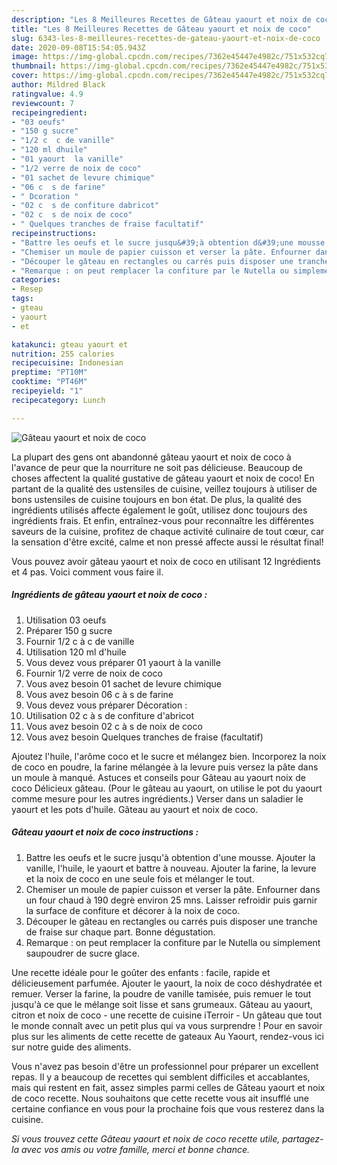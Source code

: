 ```yaml
---
description: "Les 8 Meilleures Recettes de Gâteau yaourt et noix de coco"
title: "Les 8 Meilleures Recettes de Gâteau yaourt et noix de coco"
slug: 6343-les-8-meilleures-recettes-de-gateau-yaourt-et-noix-de-coco
date: 2020-09-08T15:54:05.943Z
image: https://img-global.cpcdn.com/recipes/7362e45447e4982c/751x532cq70/gateau-yaourt-et-noix-de-coco-photo-principale-de-la-recette.jpg
thumbnail: https://img-global.cpcdn.com/recipes/7362e45447e4982c/751x532cq70/gateau-yaourt-et-noix-de-coco-photo-principale-de-la-recette.jpg
cover: https://img-global.cpcdn.com/recipes/7362e45447e4982c/751x532cq70/gateau-yaourt-et-noix-de-coco-photo-principale-de-la-recette.jpg
author: Mildred Black
ratingvalue: 4.9
reviewcount: 7
recipeingredient:
- "03 oeufs"
- "150 g sucre"
- "1/2 c  c de vanille"
- "120 ml dhuile"
- "01 yaourt  la vanille"
- "1/2 verre de noix de coco"
- "01 sachet de levure chimique"
- "06 c  s de farine"
- " Dcoration "
- "02 c  s de confiture dabricot"
- "02 c  s de noix de coco"
- " Quelques tranches de fraise facultatif"
recipeinstructions:
- "Battre les oeufs et le sucre jusqu&#39;à obtention d&#39;une mousse. Ajouter la vanille, l&#39;huile, le yaourt et battre à nouveau. Ajouter la farine, la levure et la noix de coco en une seule fois et mélanger le tout."
- "Chemiser un moule de papier cuisson et verser la pâte. Enfourner dans un four chaud à 190 degrè environ 25 mns. Laisser refroidir puis garnir la surface de confiture et décorer à la noix de coco."
- "Découper le gâteau en rectangles ou carrés puis disposer une tranche de fraise sur chaque part. Bonne dégustation."
- "Remarque : on peut remplacer la confiture par le Nutella ou simplement saupoudrer de sucre glace."
categories:
- Resep
tags:
- gteau
- yaourt
- et

katakunci: gteau yaourt et 
nutrition: 255 calories
recipecuisine: Indonesian
preptime: "PT10M"
cooktime: "PT46M"
recipeyield: "1"
recipecategory: Lunch

---
```



![Gâteau yaourt et noix de coco](https://img-global.cpcdn.com/recipes/7362e45447e4982c/751x532cq70/gateau-yaourt-et-noix-de-coco-photo-principale-de-la-recette.jpg)

La plupart des gens ont abandonné gâteau yaourt et noix de coco à l'avance de peur que la nourriture ne soit pas délicieuse. Beaucoup de choses affectent la qualité gustative de gâteau yaourt et noix de coco! En partant de la qualité des ustensiles de cuisine, veillez toujours à utiliser de bons ustensiles de cuisine toujours en bon état. De plus, la qualité des ingrédients utilisés affecte également le goût, utilisez donc toujours des ingrédients frais. Et enfin, entraînez-vous pour reconnaître les différentes saveurs de la cuisine, profitez de chaque activité culinaire de tout cœur, car la sensation d'être excité, calme et non pressé affecte aussi le résultat final!

<!--inarticleads1-->

Vous pouvez avoir gâteau yaourt et noix de coco en utilisant 12 Ingrédients et 4 pas. Voici comment vous faire il.

##### Ingrédients de gâteau yaourt et noix de coco :

1. Utilisation 03 oeufs
1. Préparer 150 g sucre
1. Fournir 1/2 c à c de vanille
1. Utilisation 120 ml d&#39;huile
1. Vous devez vous préparer 01 yaourt à la vanille
1. Fournir 1/2 verre de noix de coco
1. Vous avez besoin 01 sachet de levure chimique
1. Vous avez besoin 06 c à s de farine
1. Vous devez vous préparer  Décoration :
1. Utilisation 02 c à s de confiture d&#39;abricot
1. Vous avez besoin 02 c à s de noix de coco
1. Vous avez besoin  Quelques tranches de fraise (facultatif)


Ajoutez l&#39;huile, l&#39;arôme coco et le sucre et mélangez bien. Incorporez la noix de coco en poudre, la farine mélangée à la levure puis versez la pâte dans un moule à manqué. Astuces et conseils pour Gâteau au yaourt noix de coco Délicieux gâteau. (Pour le gâteau au yaourt, on utilise le pot du yaourt comme mesure pour les autres ingrédients.) Verser dans un saladier le yaourt et les pots d&#39;huile. Gâteau au yaourt et noix de coco. 

<!--inarticleads2-->

##### Gâteau yaourt et noix de coco instructions :

1. Battre les oeufs et le sucre jusqu&#39;à obtention d&#39;une mousse. Ajouter la vanille, l&#39;huile, le yaourt et battre à nouveau. Ajouter la farine, la levure et la noix de coco en une seule fois et mélanger le tout.
1. Chemiser un moule de papier cuisson et verser la pâte. Enfourner dans un four chaud à 190 degrè environ 25 mns. Laisser refroidir puis garnir la surface de confiture et décorer à la noix de coco.
1. Découper le gâteau en rectangles ou carrés puis disposer une tranche de fraise sur chaque part. Bonne dégustation.
1. Remarque : on peut remplacer la confiture par le Nutella ou simplement saupoudrer de sucre glace.


Une recette idéale pour le goûter des enfants : facile, rapide et délicieusement parfumée. Ajouter le yaourt, la noix de coco déshydratée et remuer. Verser la farine, la poudre de vanille tamisée, puis remuer le tout jusqu&#39;à ce que le mélange soit lisse et sans grumeaux. Gâteau au yaourt, citron et noix de coco - une recette de cuisine iTerroir - Un gâteau que tout le monde connaît avec un petit plus qui va vous surprendre ! Pour en savoir plus sur les aliments de cette recette de gateaux Au Yaourt, rendez-vous ici sur notre guide des aliments. 

<!--inarticleads1-->

<p>
Vous n'avez pas besoin d'être un professionnel pour préparer un excellent repas. Il y a beaucoup de recettes qui semblent difficiles et accablantes, mais qui restent en fait, assez simples parmi celles de Gâteau yaourt et noix de coco recette. Nous souhaitons que cette recette vous ait insufflé une certaine confiance en vous pour la prochaine fois que vous resterez dans la cuisine.
</p>

<p>
<i>Si vous trouvez cette Gâteau yaourt et noix de coco recette utile, partagez-la avec vos amis ou votre famille, merci et bonne chance.</i>
</p>
